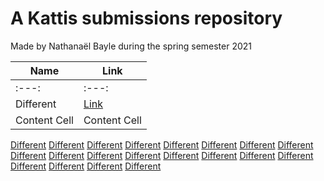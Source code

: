# A Kattis submissions repository

Made by Nathanaël Bayle during the spring semester 2021



Name  | Link
------------- | -------------
:---: | :---:
Different  | [Link](https://open.kattis.com/problems/different/ "Link")
Content Cell  | Content Cell




[Different](https://open.kattis.com/problems/different/ "Different")
[Different](https://open.kattis.com/problems/different/ "Different")
[Different](https://open.kattis.com/problems/different/ "Different")
[Different](https://open.kattis.com/problems/different/ "Different")
[Different](https://open.kattis.com/problems/different/ "Different")
[Different](https://open.kattis.com/problems/different/ "Different")
[Different](https://open.kattis.com/problems/different/ "Different")
[Different](https://open.kattis.com/problems/different/ "Different")
[Different](https://open.kattis.com/problems/different/ "Different")
[Different](https://open.kattis.com/problems/different/ "Different")
[Different](https://open.kattis.com/problems/different/ "Different")
[Different](https://open.kattis.com/problems/different/ "Different")
[Different](https://open.kattis.com/problems/different/ "Different")
[Different](https://open.kattis.com/problems/different/ "Different")
[Different](https://open.kattis.com/problems/different/ "Different")
[Different](https://open.kattis.com/problems/different/ "Different")
[Different](https://open.kattis.com/problems/different/ "Different")
[Different](https://open.kattis.com/problems/different/ "Different")
[Different](https://open.kattis.com/problems/different/ "Different")
[Different](https://open.kattis.com/problems/different/ "Different")



